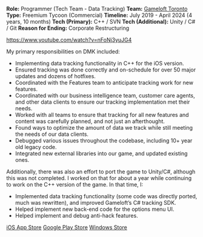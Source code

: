 **Role:** Programmer (Tech Team - Data Tracking)
**Team:** [Gameloft Toronto](https://www.gameloft.com/gameloft-studios/toronto)
**Type:** Freemium Tycoon (Commercial)
**Timeline:** July 2019 - April 2024 (4 years, 10 months)
**Tech (Primary):** C++ / SVN
**Tech (Additional):** Unity / C# / Git
**Reason for Ending:** Corporate Restructuring

https://www.youtube.com/watch?v=nFoNj3yuJG4

My primary responsibilities on DMK included:
* Implementing data tracking functionality in C++ for the iOS version.
* Ensured tracking was done correctly and on-schedule for over 50 major updates and dozens of hotfixes.
* Coordinated with the Features team to anticipate tracking work for new features.
* Coordinated with our business intelligence team, customer care agents, and other data clients to ensure our tracking implementation met their needs.
* Worked with all teams to ensure that tracking for all new features and content was carefully planned, and not just an afterthought.
* Found ways to optimize the amount of data we track while still meeting the needs of our data clients.
* Debugged various issues throughout the codebase, including 10+ year old legacy code.
* Integrated new external libraries into our game, and updated existing ones.

Additionally, there was also an effort to port the game to Unity/C#, although this was not completed. I worked on that for about a year while continuing to work on the C++ version of the game. In that time, I:
* Implemented data tracking functionality (some code was directly ported, much was rewritten), and improved Gameloft’s C# tracking SDK.
* Helped implement new back-end code for the options menu UI.
* Helped implement and debug anti-hack features.

[iOS App Store](https://apps.apple.com/us/app/disney-magic-kingdoms/id731592936)
[Google Play Store](https://play.google.com/store/apps/details?id=com.gameloft.android.ANMP.GloftDYHM)
[Windows Store](https://www.microsoft.com/en-ca/p/disney-magic-kingdoms-build-your-own-magical-park/9nblggh6bng3)
